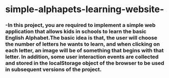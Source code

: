 # simple-alphapets-learning-website-

### -In this project, you are required to implement a simple web application that allows kids in schools to learn the basic English Alphabet.The basic idea is that, the user will choose the number of letters he wants to learn, and when clicking on each letter, an image will be of something that begins with that letter. In addition, some user interaction events are collected and stored in the localStorage object of the browser to be used in subsequent versions of the project.
